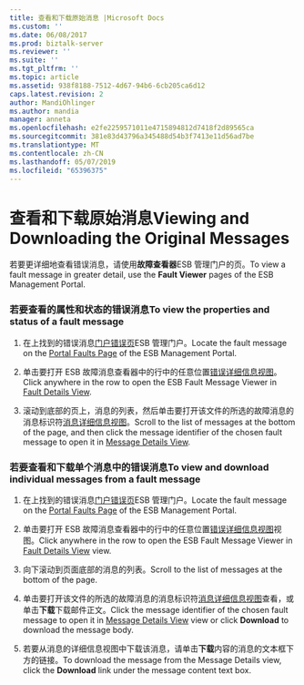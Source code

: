 ```yaml
---
title: 查看和下载原始消息 |Microsoft Docs
ms.custom: ''
ms.date: 06/08/2017
ms.prod: biztalk-server
ms.reviewer: ''
ms.suite: ''
ms.tgt_pltfrm: ''
ms.topic: article
ms.assetid: 938f8188-7512-4d67-94b6-6cb205ca6d12
caps.latest.revision: 2
author: MandiOhlinger
ms.author: mandia
manager: anneta
ms.openlocfilehash: e2fe2259571011e4715894812d7418f2d89565ca
ms.sourcegitcommit: 381e83d43796a345488d54b3f7413e11d56ad7be
ms.translationtype: MT
ms.contentlocale: zh-CN
ms.lasthandoff: 05/07/2019
ms.locfileid: "65396375"
---
```

# <a name="viewing-and-downloading-the-original-messages"></a><span data-ttu-id="d0f8a-102">查看和下载原始消息</span><span class="sxs-lookup"><span data-stu-id="d0f8a-102">Viewing and Downloading the Original Messages</span></span>
<span data-ttu-id="d0f8a-103">若要更详细地查看错误消息，请使用**故障查看器**ESB 管理门户的页。</span><span class="sxs-lookup"><span data-stu-id="d0f8a-103">To view a fault message in greater detail, use the **Fault Viewer** pages of the ESB Management Portal.</span></span>  
  
### <a name="to-view-the-properties-and-status-of-a-fault-message"></a><span data-ttu-id="d0f8a-104">若要查看的属性和状态的错误消息</span><span class="sxs-lookup"><span data-stu-id="d0f8a-104">To view the properties and status of a fault message</span></span>  
  
1.  <span data-ttu-id="d0f8a-105">在上找到的错误消息[门户错误页](../esb-toolkit/portal-faults-page.md)ESB 管理门户。</span><span class="sxs-lookup"><span data-stu-id="d0f8a-105">Locate the fault message on the [Portal Faults Page](../esb-toolkit/portal-faults-page.md) of the ESB Management Portal.</span></span>  
  
2.  <span data-ttu-id="d0f8a-106">单击要打开 ESB 故障消息查看器中的行中的任意位置[错误详细信息视图](../esb-toolkit/fault-details-view.md)。</span><span class="sxs-lookup"><span data-stu-id="d0f8a-106">Click anywhere in the row to open the ESB Fault Message Viewer in [Fault Details View](../esb-toolkit/fault-details-view.md).</span></span>  
  
3.  <span data-ttu-id="d0f8a-107">滚动到底部的页上，消息的列表，然后单击要打开该文件的所选的故障消息的消息标识符[消息详细信息视图](../esb-toolkit/message-details-view.md)。</span><span class="sxs-lookup"><span data-stu-id="d0f8a-107">Scroll to the list of messages at the bottom of the page, and then click the message identifier of the chosen fault message to open it in [Message Details View](../esb-toolkit/message-details-view.md).</span></span>  
  
### <a name="to-view-and-download-individual-messages-from-a-fault-message"></a><span data-ttu-id="d0f8a-108">若要查看和下载单个消息中的错误消息</span><span class="sxs-lookup"><span data-stu-id="d0f8a-108">To view and download individual messages from a fault message</span></span>  
  
1.  <span data-ttu-id="d0f8a-109">在上找到的错误消息[门户错误页](../esb-toolkit/portal-faults-page.md)ESB 管理门户。</span><span class="sxs-lookup"><span data-stu-id="d0f8a-109">Locate the fault message on the [Portal Faults Page](../esb-toolkit/portal-faults-page.md) of the ESB Management Portal.</span></span>  
  
2.  <span data-ttu-id="d0f8a-110">单击要打开 ESB 故障消息查看器中的行中的任意位置[错误详细信息视图](../esb-toolkit/fault-details-view.md)视图。</span><span class="sxs-lookup"><span data-stu-id="d0f8a-110">Click anywhere in the row to open the ESB Fault Message Viewer in [Fault Details View](../esb-toolkit/fault-details-view.md) view.</span></span>  
  
3.  <span data-ttu-id="d0f8a-111">向下滚动到页面底部的消息的列表。</span><span class="sxs-lookup"><span data-stu-id="d0f8a-111">Scroll to the list of messages at the bottom of the page.</span></span>  
  
4.  <span data-ttu-id="d0f8a-112">单击要打开该文件的所选的故障消息的消息标识符[消息详细信息视图](../esb-toolkit/message-details-view.md)查看，或单击**下载**下载邮件正文。</span><span class="sxs-lookup"><span data-stu-id="d0f8a-112">Click the message identifier of the chosen fault message to open it in [Message Details View](../esb-toolkit/message-details-view.md) view or click **Download** to download the message body.</span></span>  
  
5.  <span data-ttu-id="d0f8a-113">若要从消息的详细信息视图中下载该消息，请单击**下载**内容的消息的文本框下方的链接。</span><span class="sxs-lookup"><span data-stu-id="d0f8a-113">To download the message from the Message Details view, click the **Download** link under the message content text box.</span></span>
